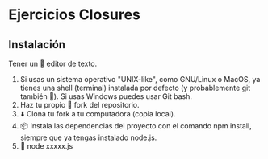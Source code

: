 # Ejercicios Closures
## Instalación

Tener un 📝 editor de texto.
1. Si usas un sistema operativo "UNIX-like", como GNU/Linux o MacOS, ya tienes una shell (terminal) instalada por defecto (y probablemente git también 🐧). Si usas Windows puedes usar Git bash.
2. Haz tu propio 🍴 fork del repositorio.
3. ⬇️ Clona tu fork a tu computadora (copia local).
4. 📦 Instala las dependencias del proyecto con el comando npm install, siempre que ya tengas instalado node.js.
5. 🚀 node xxxxx.js
